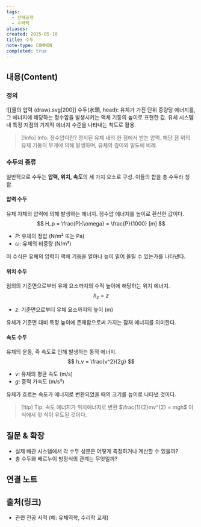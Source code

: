```yaml
---
tags:
  - 전력공학
  - 수력학
aliases: 
created: 2025-05-10
title: 수두
note-type: COMMON
completed: true
---
```


## 내용(Content)
### 정의

![[물의 압력 (draw).svg|200]]
수두(水頭, head): 유체가 가진 단위 중량당 에너지를, 그 에너지에 해당하는 정수압을 발생시키는 액체 기둥의 높이로 표현한 값. 유체 시스템 내 특정 지점의 기계적 에너지 수준을 나타내는 척도로 활용.

>[!info] Info: 정수압이란?
>정지된 유체 내의 한 점에서 받는 압력. 해당 점 위의 유체 기둥의 무게에 의해 발생하며, 유체의 깊이와 밀도에 비례.

### 수두의 종류
일반적으로 수두는 **압력, 위치, 속도**의 세 가지 요소로 구성. 이들의 합을 총 수두라 칭함.

#### 압력 수두

유체 자체의 압력에 의해 발생하는 에너지. 정수압 에너지를 높이로 환산한 값이다.
$$
H_p = \frac{P}{\omega} = \frac{P}{1000} [m]
$$
- $P$: 유체의 정압 (N/m² 또는 Pa)
- $\omega$: 유체의 비중량 (N/m³)

이 수식은 유체의 압력이 액체 기둥을 얼마나 높이 밀어 올릴 수 있는가를 나타낸다.

#### 위치 수두

임의의 기준면으로부터 유체 요소까지의 수직 높이에 해당하는 위치 에너지.
$$
h_z = z
$$
- $z$: 기준면으로부터 유체 요소까지의 높이 (m)

유체가 기준면 대비 특정 높이에 존재함으로써 가지는 잠재 에너지를 의미한다.

#### 속도 수두

유체의 운동, 즉 속도로 인해 발생하는 동적 에너지.
$$
h_v = \frac{v^2}{2g}
$$
- $v$: 유체의 평균 속도 (m/s)
- $g$: 중력 가속도 (m/s²)

유체가 흐르는 속도가 에너지로 변환되었을 때의 크기를 높이로 나타낸 것이다.

>[!tip] Tip: 속도 에너지가 위치에너지로 변환
>$\frac{1}{2}mv^{2} = mgh$ 이 식에서 윗 식이 유도된 것이다.
## 질문 & 확장

- 실제 배관 시스템에서 각 수두 성분은 어떻게 측정하거나 계산할 수 있을까?
- 총 수두와 베르누이 방정식의 관계는 무엇일까?

## 연결 노트

## 출처(링크)
- 관련 전공 서적 (예: 유체역학, 수리학 교재)